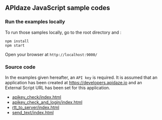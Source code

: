 ## APIdaze JavaScript sample codes

### Run the examples locally

To run those samples locally, go to the root directory and :

    npm install
    npm start

Open your browser at `http://localhost:9000/`

### Source code

In the examples given hereafter, an <code>API key</code> is required. It is assumed that an application has been created at <a href="https://developers.apidaze.io">https://developers.apidaze.io</a> and an External Script URL has been set for this application.


- [apikey_check/index.html](apikey_check/index.html)
- [apikey_check_and_login/index.html](apikey_check_and_login/index.html)
- [rtt_to_server/index.html](rtt_to_server/index.html)
- [send_text/index.html](send_text/index.html)
